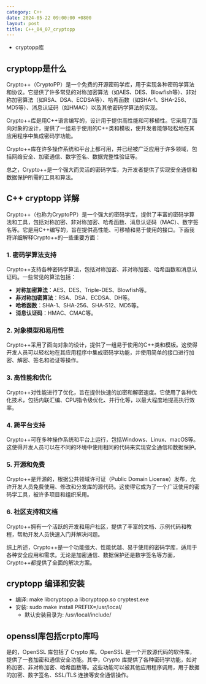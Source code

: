 ```yaml
---
category: C++
date: 2024-05-22 09:00:00 +0800
layout: post
title: C++_04_07_cryptopp
---
```


+ cryptopp库

## cryptopp是什么

Crypto++（CryptoPP）是一个免费的开源密码学库，用于实现各种密码学算法和协议。它提供了许多常见的对称加密算法（如AES、DES、Blowfish等）、非对称加密算法（如RSA、DSA、ECDSA等）、哈希函数（如SHA-1、SHA-256、MD5等）、消息认证码（如HMAC）以及其他密码学算法的实现。

Crypto++库是用C++语言编写的，设计用于提供高性能和可移植性。它采用了面向对象的设计，提供了一组易于使用的C++类和模板，使开发者能够轻松地在其应用程序中集成密码学功能。

Crypto++库在许多操作系统和平台上都可用，并已经被广泛应用于许多领域，包括网络安全、加密通信、数字签名、数据完整性验证等。

总之，Crypto++是一个强大而灵活的密码学库，为开发者提供了实现安全通信和数据保护所需的工具和算法。

## C++ cryptopp 详解

Crypto++（也称为CryptoPP）是一个强大的密码学库，提供了丰富的密码学算法和工具，包括对称加密、非对称加密、哈希函数、消息认证码（MAC）、数字签名等。它是用C++编写的，旨在提供高性能、可移植和易于使用的接口。下面我将详细解释Crypto++的一些重要方面：

### 1. 密码学算法支持
Crypto++支持各种密码学算法，包括对称加密、非对称加密、哈希函数和消息认证码。一些常见的算法包括：

- **对称加密算法**：AES、DES、Triple-DES、Blowfish等。
- **非对称加密算法**：RSA、DSA、ECDSA、DH等。
- **哈希函数**：SHA-1、SHA-256、SHA-512、MD5等。
- **消息认证码**：HMAC、CMAC等。

### 2. 对象模型和易用性
Crypto++采用了面向对象的设计，提供了一组易于使用的C++类和模板。这使得开发人员可以轻松地在其应用程序中集成密码学功能，并使用简单的接口进行加密、解密、签名和验证等操作。

### 3. 高性能和优化
Crypto++对性能进行了优化，旨在提供快速的加密和解密速度。它使用了各种优化技术，包括内联汇编、CPU指令级优化、并行化等，以最大程度地提高执行效率。

### 4. 跨平台支持
Crypto++可在多种操作系统和平台上运行，包括Windows、Linux、macOS等。这使得开发人员可以在不同的环境中使用相同的代码来实现安全通信和数据保护。

### 5. 开源和免费
Crypto++是开源的，根据公共领域许可证（Public Domain License）发布，允许开发人员免费使用、修改和分发库的源代码。这使得它成为了一个广泛使用的密码学工具，被许多项目和组织采用。

### 6. 社区支持和文档
Crypto++拥有一个活跃的开发和用户社区，提供了丰富的文档、示例代码和教程，帮助开发人员快速入门并解决问题。

综上所述，Crypto++是一个功能强大、性能优越、易于使用的密码学库，适用于各种安全应用和需求。无论是加密通信、数据保护还是数字签名等方面，Crypto++都提供了全面的解决方案。

## cryptopp 编译和安装

+ 编译: make libcryptopp.a libcryptopp.so cryptest.exe
+ 安装: sudo make install PREFIX=/usr/local/
  + 默认安装目录为: /usr/local/include/

## openssl库包括crpto库吗

是的，OpenSSL 库包括了 Crypto 库。OpenSSL 是一个开放源代码的软件库，提供了一套加密和通信安全功能。其中，Crypto 库提供了各种密码学功能，如对称加密、非对称加密、哈希函数等。这些功能可以被其他应用程序调用，用于数据的加密、数字签名、SSL/TLS 连接等安全通信操作。